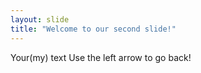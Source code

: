 ```yaml
---
layout: slide
title: "Welcome to our second slide!"
---
```

Your(my) text
Use the left arrow to go back!
